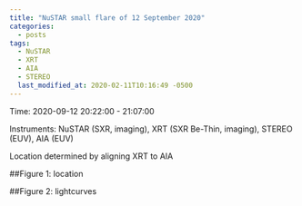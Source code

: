 ```yaml
---
title: "NuSTAR small flare of 12 September 2020"
categories:
  - posts
tags:
  - NuSTAR
  - XRT
  - AIA
  - STEREO
  last_modified_at: 2020-02-11T10:16:49 -0500
---
```


Time: 2020-09-12 20:22:00 - 21:07:00

Instruments: NuSTAR (SXR, imaging), XRT (SXR Be-Thin, imaging), STEREO (EUV), AIA (EUV)

Location determined by aligning XRT to AIA

##Figure 1: location

##Figure 2: lightcurves
